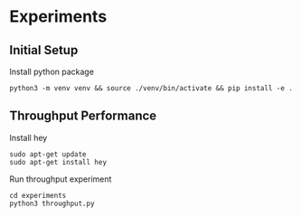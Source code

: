 # Experiments

## Initial Setup
Install python package
```
python3 -m venv venv && source ./venv/bin/activate && pip install -e .
```

## Throughput Performance
Install hey
```
sudo apt-get update
sudo apt-get install hey
```

Run throughput experiment
```
cd experiments
python3 throughput.py
```
